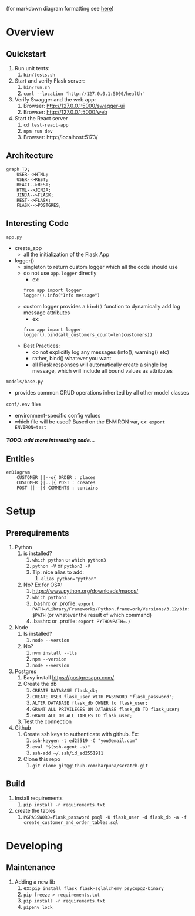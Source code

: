(for markdown diagram formatting see [here](https://mermaid.js.org/syntax/flowchart.html))

# Overview

## Quickstart

1. Run unit tests:
   1. `bin/tests.sh`
1. Start and verify Flask server:
   1. `bin/run.sh`
   1. `curl --location 'http://127.0.0.1:5000/health'`
1. Verify Swagger and the web app:
   1. Browser: http://127.0.0.1:5000/swagger-ui
   1. Browser: http://127.0.0.1:5000/web
1. Start the React server
   1. `cd test-react-app`
   1. `npm run dev`
   1. Browser: http://localhost:5173/


## Architecture

```mermaid
graph TD;
    USER-->HTML;
    USER-->REST;
    REACT-->REST;
    HTML-->JINJA;
    JINJA-->FLASK;
    REST-->FLASK;
    FLASK-->POSTGRES;
```


## Interesting Code

`app.py`

- create_app
  - all the initialization of the Flask App
- logger()
  - singleton to return custom logger which all the code should use
  - do not use `app.logger` directly
    - ex:
    ```
    from app import logger
    logger().info("Info message")
    ```
  - custom logger provides a `bind()` function to dynamically add log message attributes
    - ex:
    ```
    from app import logger
    logger().bind(all_customers_count=len(customers))
    ```
  - Best Practices:
    - do not explicitly log any messages (info(), warning() etc)
    - rather, bind() whatever you want
    - all Flask responses will automatically create a single log message, which will include all bound values as attributes

`models/base.py`

- provides common CRUD operations inherited by all other model classes


`conf/.env` files

- environment-specific config values
- which file will be used? Based on the ENVIRON var, ex: `export ENVIRON=test`


##### TODO: add more interesting code...


## Entities



```mermaid
erDiagram
    CUSTOMER ||--o{ ORDER : places
    CUSTOMER }|..|{ POST : creates
    POST ||--|{ COMMENTS : contains
```

# Setup

## Prerequirements

1. Python
   1. is installed?
      1. `which python` or `which python3`
      1. `python -V` or `python3 -V`
      1. Tip: nice alias to add:
         1. `alias python="python"`
   1. No? Ex for OSX:
      1. https://www.python.org/downloads/macos/
      1. `which python3`
      1. .bashrc or .profile: `export PATH=/Library/Frameworks/Python.framework/Versions/3.12/bin:$PATH` (or whatever the result of which command)
      1. .bashrc or .profile: `export PYTHONPATH=./`
1. Node
   1. Is installed?
      1. `node --version`
   1. No?
      1. `nvm install --lts`
      1. `npm --version`
      1. `node --version`
1. Postgres
   1. Easy install https://postgresapp.com/
   1. Create the db
       1. `CREATE DATABASE flask_db;`
       1. `CREATE USER flask_user WITH PASSWORD 'flask_password';`
       1. `ALTER DATABASE flask_db OWNER to flask_user;`
       1. `GRANT ALL PRIVILEGES ON DATABASE flask_db TO flask_user;`
       1. `GRANT ALL ON ALL TABLES TO flask_user;`
   1. Test the connection
1. Github
   1. Create ssh keys to authenticate with github.  Ex:
       1. `ssh-keygen -t ed25519 -C "you@email.com"`
       1. `eval "$(ssh-agent -s)"`
       1. `ssh-add ~/.ssh/id_ed2551911`
    1. Clone this repo
       1. `git clone git@github.com:harpuna/scratch.git`


## Build

1. Install requirements
   1. `pip install -r requirements.txt`
1. create the tables
   1. `PGPASSWORD=flask_password psql -U flask_user -d flask_db -a -f create_customer_and_order_tables.sql`



# Developing

## Maintenance

1. Adding a new lib
   1. ex: `pip install flask flask-sqlalchemy psycopg2-binary`
   1. `pip freeze > requirements.txt`
   1. `pip install -r requirements.txt`
   1. `pipenv lock`
